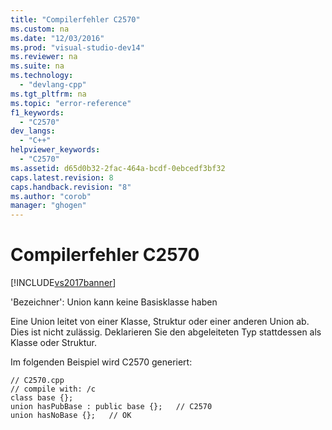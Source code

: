 ```yaml
---
title: "Compilerfehler C2570"
ms.custom: na
ms.date: "12/03/2016"
ms.prod: "visual-studio-dev14"
ms.reviewer: na
ms.suite: na
ms.technology: 
  - "devlang-cpp"
ms.tgt_pltfrm: na
ms.topic: "error-reference"
f1_keywords: 
  - "C2570"
dev_langs: 
  - "C++"
helpviewer_keywords: 
  - "C2570"
ms.assetid: d65d0b32-2fac-464a-bcdf-0ebcedf3bf32
caps.latest.revision: 8
caps.handback.revision: "8"
ms.author: "corob"
manager: "ghogen"
---
```

# Compilerfehler C2570
[!INCLUDE[vs2017banner](../../assembler/inline/includes/vs2017banner.md)]

'Bezeichner': Union kann keine Basisklasse haben  
  
 Eine Union leitet von einer Klasse, Struktur oder einer anderen Union ab.  Dies ist nicht zulässig.  Deklarieren Sie den abgeleiteten Typ stattdessen als Klasse oder Struktur.  
  
 Im folgenden Beispiel wird C2570 generiert:  
  
```  
// C2570.cpp  
// compile with: /c  
class base {};  
union hasPubBase : public base {};   // C2570  
union hasNoBase {};   // OK  
```